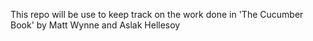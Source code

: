 This repo will be use to keep track on the work done in 
'The Cucumber Book' by Matt Wynne and Aslak Hellesoy
